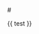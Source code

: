 <variable name="test"># <include src="contentFragmentToInclude.md#fragment" inline /></variable>

{{ test }}